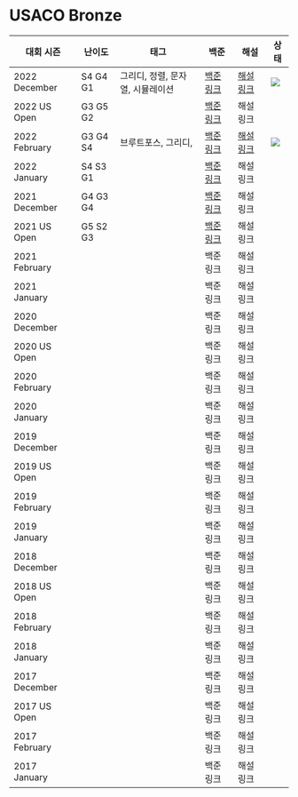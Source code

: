 # USACO Bronze

| 대회 시즌 | 난이도 | 태그 | 백준 | 해설 | 상태 |
| --- | --- | --- | --- | --- | --- |
| 2022 December | S4 G4 G1 | 그리디, 정렬, 문자열, 시뮬레이션 | [백준 링크](https://www.acmicpc.net/category/743) | [해설 링크](./2022%20December) | ![](https://img.shields.io/static/v1?label=progress&message=100%&color=brightgreen) |
| 2022 US Open | G3 G5 G2 |  | [백준 링크](https://www.acmicpc.net/category/655) | 해설 링크 |  |
| 2022 February | G3 G4 S4 | 브루트포스, 그리디,  | [백준 링크](https://www.acmicpc.net/category/649) | [해설 링크](./2022%20February) | ![](https://img.shields.io/static/v1?label=progress&message=66%&color=brightgreen) |
| 2022 January | S4 S3 G1 |  | [백준 링크](https://www.acmicpc.net/category/645) | 해설 링크 |  |
| 2021 December | G4 G3 G4 |  | [백준 링크](https://www.acmicpc.net/category/612) | 해설 링크 |  |
| 2021 US Open | G5 S2 G3 |  | [백준 링크](https://www.acmicpc.net/category/531) | 해설 링크 |  |
| 2021 February |  |  | 백준 링크 | 해설 링크 |  |
| 2021 January |  |  | 백준 링크 | 해설 링크 |  |
| 2020 December |  |  | 백준 링크 | 해설 링크 |  |
| 2020 US Open |  |  | 백준 링크 | 해설 링크 |  |
| 2020 February |  |  | 백준 링크 | 해설 링크 |  |
| 2020 January |  |  | 백준 링크 | 해설 링크 |  |
| 2019 December |  |  | 백준 링크 | 해설 링크 |  |
| 2019 US Open |  |  | 백준 링크 | 해설 링크 |  |
| 2019 February |  |  | 백준 링크 | 해설 링크 |  |
| 2019 January |  |  | 백준 링크 | 해설 링크 |  |
| 2018 December |  |  | 백준 링크 | 해설 링크 |  |
| 2018 US Open |  |  | 백준 링크 | 해설 링크 |  |
| 2018 February |  |  | 백준 링크 | 해설 링크 |  |
| 2018 January |  |  | 백준 링크 | 해설 링크 |  |
| 2017 December |  |  | 백준 링크 | 해설 링크 |  |
| 2017 US Open |  |  | 백준 링크 | 해설 링크 |  |
| 2017 February |  |  | 백준 링크 | 해설 링크 |  |
| 2017 January |  |  | 백준 링크 | 해설 링크 |  |
